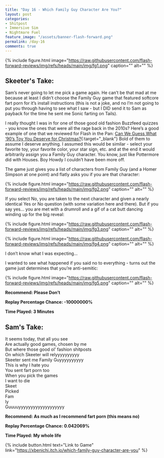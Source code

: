 ```yaml
---
title: "Day 16 - Which Family Guy Character Are You?"
layout: post
categories:
- Shitpost
- Immersive Sim
- Nightmare Fuel
feature_image: "/assets/banner-flash-forward.png"
permalink: /day-16
comments: true
---
```


{% include figure.html image="https://raw.githubusercontent.com/flash-forward-reviews/img/refs/heads/main/img/fg1.png" caption="" alt="" %}

## Skeeter's Take:

Sam’s never going to let me pick a game again. He can’t be that mad at me because at least I didn’t choose the Family Guy game that featured softcore fart porn for it’s install instructions (this is not a joke, and no I’m not going to put you through having to see what I saw - but I DID send it to Sam as payback for the time he sent me Sonic farting on Tails). 

I really thought I was in for one of those good old fashion Buzzfeed quizzes - you know the ones that were all the rage back in the 2010s? Here’s a good example of one that we reviewed for Flash in the Pan: [Can We Guess What ‘90’s Toy You Deserve for Christmas?](https://www.buzzfeed.com/kevinsmith/what-toy-is-under-your-tree){:target="_blank"}
Bold of them to assume I deserve anything. 
I assumed this would be similar - select your favorite toy, your favorite color, your star sign, etc. and at the end it would arbitrarily assign you a Family Guy character. You know, just like Pottermore did with Houses. 
Boy Howdy I couldn’t have been more off. 

The game just gives you a list of characters from Family Guy (and a Homer Simpson at one point) and flatly asks you if you are that character: 

{% include figure.html image="https://raw.githubusercontent.com/flash-forward-reviews/img/refs/heads/main/img/fg2.png" caption="" alt="" %}

If you select No, you are taken to the next character and given a nearly identical Yes or No question (with some variation here and there). 
But if you say yes… you are met with a drumroll and a gif of a cat butt dancing winding up for the big reveal:

{% include figure.html image="https://raw.githubusercontent.com/flash-forward-reviews/img/refs/heads/main/img/fg3.png" caption="" alt="" %}

{% include figure.html image="https://raw.githubusercontent.com/flash-forward-reviews/img/refs/heads/main/img/fg4.png" caption="" alt="" %}

I don’t know what I was expecting… 

I wanted to see what happened if you said no to everything - turns out the game just determines that you’re anti-semitic:

{% include figure.html image="https://raw.githubusercontent.com/flash-forward-reviews/img/refs/heads/main/img/fg5.png" caption="" alt="" %}

**Recommend: Please Don’t**

**Replay Percentage Chance: -10000000%**

**Time Played: 3 Minutes**

## Sam's Take:

It seems today, that all you see\
Are actually good games, chosen by me\
But where those good ol’ fashion shitposts\
On which Skeeter will relyyyyyyyyyy\
Skeeter sent me Family Guyyyyyyyyyy\
This is why I hate you\
You sent fart porn too\
When you pick the games\
I want to die\
Skeet\
Picked\
Fam\
ly\
Guuuuyyyyyyyyyyyyyyyyyyy

**Recommend: As much as I recommend fart porn (this means no)**

**Replay Percentage Chance: 0.042069%**

**Time Played: My whole life**

{% include button.html text="Link to Game" link="https://xbenichi.itch.io/which-family-guy-character-are-you" %}